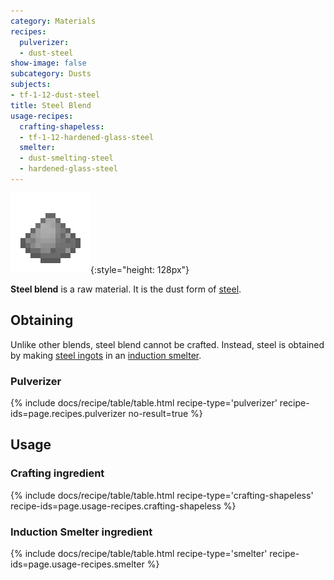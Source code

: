 ```yaml
---
category: Materials
recipes:
  pulverizer:
  - dust-steel
show-image: false
subcategory: Dusts
subjects:
- tf-1-12-dust-steel
title: Steel Blend
usage-recipes:
  crafting-shapeless:
  - tf-1-12-hardened-glass-steel
  smelter:
  - dust-smelting-steel
  - hardened-glass-steel
---
```


![Steel blend](/assets/images/docs/1.12/thermal-foundation/dust-steel.png){:style="height: 128px"}


**Steel blend** is a raw material. It is the dust form of
[steel](../steel-ingot/).


Obtaining
---------

Unlike other blends, steel blend cannot be crafted. Instead, steel is obtained
by making [steel ingots](../steel-ingot/) in an [induction
smelter](../../thermal-expansion/induction-smelter/).

### Pulverizer
{% include docs/recipe/table/table.html recipe-type='pulverizer' recipe-ids=page.recipes.pulverizer no-result=true %}


Usage
-----

### Crafting ingredient
{% include docs/recipe/table/table.html recipe-type='crafting-shapeless' recipe-ids=page.usage-recipes.crafting-shapeless %}

### Induction Smelter ingredient
{% include docs/recipe/table/table.html recipe-type='smelter' recipe-ids=page.usage-recipes.smelter %}
